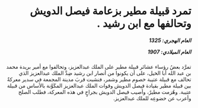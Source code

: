 <h1 dir="rtl">تمرد قبيلة مطير بزعامة فيصل الدويش وتحالفها مع ابن رشيد .</h1>

<h5 dir="rtl">العام الهجري:  1325

العام الميلادي: 1907

</h5>

<p dir="rtl">تمرَّد بعضُ رؤساء عشائر قبيلة مطير على الملك عبدالعزيز، وتحالفوا مع أمير بريدة محمد بن عبد الله أبا الخيل، على أن يكونوا من أنصار ابن رشيد ضِدَّ الملك عبدالعزيز الذي تحالف مع قبيلة عتيبة خصوم مطير وشمر، فنشبت قربَ مدينة المجمعة في سدير معركةٌ بين قبيلة مطير بقيادة فيصل الدويش وقوات الملك عبدالعزيز المكَوَّنة بالأساس من قبيلة عتيبة. وهُزمت مطيرٌ، وأصيب فيصل الدويش بجراحٍ في هذه المعركة، فطلب الصلح وأعرب عن خضوعِه للملك عبدالعزيز.</p></br>
